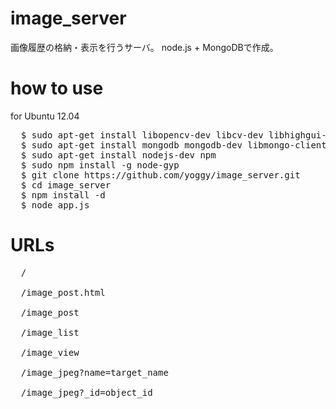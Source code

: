 image_server
============
画像履歴の格納・表示を行うサーバ。
node.js + MongoDBで作成。

how to use
============
for Ubuntu 12.04
<pre>
  $ sudo apt-get install libopencv-dev libcv-dev libhighgui-dev
  $ sudo apt-get install mongodb mongodb-dev libmongo-client-dev
  $ sudo apt-get install nodejs-dev npm
  $ sudo npm install -g node-gyp
  $ git clone https://github.com/yoggy/image_server.git
  $ cd image_server
  $ npm install -d
  $ node app.js
</pre>

URLs
============
<pre>
  /
      
  /image_post.html
      
  /image_post
      
  /image_list
      
  /image_view
      
  /image_jpeg?name=target_name
      
  /image_jpeg?_id=object_id
      
</pre>
